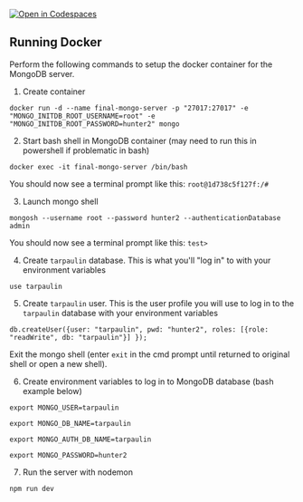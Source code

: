 [![Open in Codespaces](https://classroom.github.com/assets/launch-codespace-7f7980b617ed060a017424585567c406b6ee15c891e84e1186181d67ecf80aa0.svg)](https://classroom.github.com/open-in-codespaces?assignment_repo_id=11233116)

## Running Docker
Perform the following commands to setup the docker container for the MongoDB server.

1. Create container

`docker run -d --name final-mongo-server -p "27017:27017" -e "MONGO_INITDB_ROOT_USERNAME=root" -e "MONGO_INITDB_ROOT_PASSWORD=hunter2" mongo`

2. Start bash shell in MongoDB container (may need to run this in powershell if problematic in bash)

`docker exec -it final-mongo-server /bin/bash`

You should now see a terminal prompt like this: `root@1d738c5f127f:/#`

3. Launch mongo shell

`mongosh --username root --password hunter2 --authenticationDatabase admin`

You should now see a terminal prompt like this: `test> `

4. Create `tarpaulin` database. This is what you'll "log in" to with your environment variables

`use tarpaulin`

5. Create `tarpaulin` user. This is the user profile you will use to log in to the `tarpaulin` database with your environment variables

`db.createUser({user: "tarpaulin", pwd: "hunter2", roles: [{role: "readWrite", db: "tarpaulin"}] });`

Exit the mongo shell (enter `exit` in the cmd prompt until returned to original shell or open a new shell). 

6. Create environment variables to log in to MongoDB database (bash example below)

`export MONGO_USER=tarpaulin`

`export MONGO_DB_NAME=tarpaulin`

`export MONGO_AUTH_DB_NAME=tarpaulin`

`export MONGO_PASSWORD=hunter2`

7. Run the server with nodemon

`npm run dev`
